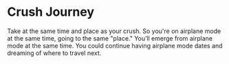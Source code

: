 # Crush Journey

Take at the same time and place as your crush. So you're on airplane mode at the same time, going to the same "place." You’ll emerge from airplane mode at the same time. You could continue having airplane mode dates and dreaming of where to travel next.
